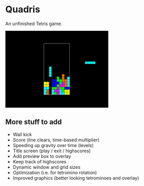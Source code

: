 # Quadris

An unfinished Tetris game.

<img src="Quadris.png" width="320">

## More stuff to add

- Wall kick
- Score (line clears, time-based multiplier)
- Speeding up gravity over time (levels)
- Title screen (play / exit / highscores)
- Add preview box to overlay
- Keep track of highscores
- Dynamic window and grid sizes
- Optimization (i.e. for tetromino rotation)
- Improved graphics (better looking tetrominoes and overlay)
